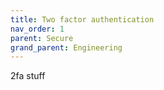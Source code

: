 ```yaml
---
title: Two factor authentication
nav_order: 1
parent: Secure
grand_parent: Engineering
---
```

2fa stuff
